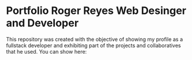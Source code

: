 # Portfolio Roger Reyes Web Desinger and Developer

This repository was created with the objective of showing my profile as a fullstack developer and exhibiting part of the projects and collaboratives that he used. You can show here: